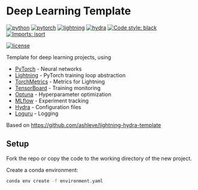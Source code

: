 # Deep Learning Template
[![python](https://img.shields.io/badge/-Python_3.10+-blue?logo=python&logoColor=white)](https://github.com/pre-commit/pre-commit)
[![pytorch](https://img.shields.io/badge/PyTorch_2.0+-ee4c2c?logo=pytorch&logoColor=white)](https://pytorch.org/get-started/locally/)
[![lightning](https://img.shields.io/badge/-Lightning_2.0+-792ee5?logo=lightning&logoColor=white)](https://pytorchlightning.ai/)
[![hydra](https://img.shields.io/badge/-Hydra_1.3-89b8cd)](https://hydra.cc/)
[![Code style: black](https://img.shields.io/badge/code%20style-black-000000.svg)](https://github.com/psf/black)
[![Imports: isort](https://img.shields.io/badge/%20imports-isort-%231674b1?style=flat&labelColor=ef8336)](https://pycqa.github.io/isort/)
<!-- add automatic tests passing -->
<!-- add automatic code coverage -->
[![license](https://img.shields.io/badge/license-MIT-green.svg?labelColor=gray)](https://github.com/ashleve/lightning-hydra-template#license)  <!-- automate -->



Template for deep learning projects, using
- [PyTorch](https://github.com/pytorch/pytorch) - Neural networks
- [Lightning](https://github.com/Lightning-AI/pytorch-lightning) - PyTorch training loop abstraction
- [TorchMetrics](https://github.com/Lightning-AI/torchmetrics) - Metrics for Lightning
- [TensorBoard](https://github.com/tensorflow/tensorboard) - Training monitoring
- [Optuna](https://github.com/optuna/optuna) - Hyperparameter optimization
- [MLflow](https://github.com/mlflow/mlflow) - Experiment tracking
- [Hydra](https://github.com/facebookresearch/hydra) - Configuration files
- [Loguru](https://github.com/Delgan/loguru) - Logging

Based on https://github.com/ashleve/lightning-hydra-template

## Setup
Fork the repo or copy the code to the working directory of the new project.

Create a conda environment:
```bash
conda env create -f environment.yaml
```
